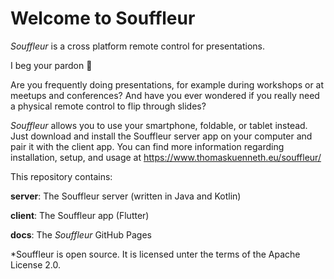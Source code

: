 # Welcome to Souffleur

*Souffleur* is a cross platform remote control for presentations.

I beg your pardon 🤔

Are you frequently doing presentations, for example during workshops or at meetups and conferences? And have you ever wondered if you really need a physical remote control to flip through slides?

*Souffleur* allows you to use your smartphone, foldable, or tablet instead. Just download and install the Souffleur server app on your computer and pair it with the client app. You can find more information regarding installation, setup, and usage at https://www.thomaskuenneth.eu/souffleur/

This repository contains:

**server**: The Souffleur server (written in Java and Kotlin)

**client**: The Souffleur app (Flutter)

**docs**: The *Souffleur* GitHub Pages

*Souffleur is open source. It is licensed unter the terms of the Apache License 2.0.